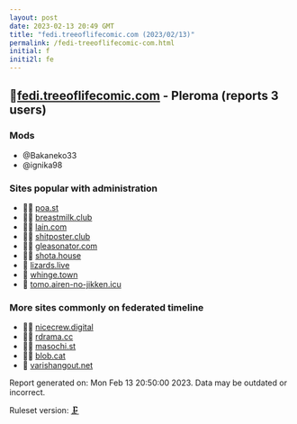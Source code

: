 ```yaml
---
layout: post
date: 2023-02-13 20:49 GMT
title: "fedi.treeoflifecomic.com (2023/02/13)"
permalink: /fedi-treeoflifecomic-com.html
initial: f
initi2l: fe
---
```


## 🦝[fedi.treeoflifecomic.com](https://fedi.treeoflifecomic.com) - Pleroma (reports 3 users)

### Mods
 * @Bakaneko33
 * @ignika98

### Sites popular with administration

* 🦝🧸 [poa.st](/poa-st.html)
* 🦝🧸 [breastmilk.club](/breastmilk-club.html)
* 🦝🧸 [lain.com](/lain-com.html)
* 🦝🧸 [shitposter.club](/shitposter-club.html)
* 🦝🧸 [gleasonator.com](/gleasonator-com.html)
* 🦝🧸 [shota.house](/shota-house.html)
* 🦝 [lizards.live](/lizards-live.html)
* 🦝 [whinge.town](/whinge-town.html)
* 🦝 [tomo.airen-no-jikken.icu](/tomo-airen-no-jikken-icu.html)

### More sites commonly on federated timeline

* 🦝🧸 [nicecrew.digital](/nicecrew-digital.html)
* 🦝🧸 [rdrama.cc](/rdrama-cc.html)
* 🦝🧸 [masochi.st](/masochi-st.html)
* 🦝🧸 [blob.cat](/blob-cat.html)
* 🦝 [varishangout.net](/varishangout-net.html)

Report generated on: Mon Feb 13 20:50:00 2023. Data may be outdated or incorrect.

Ruleset version: [🗜](/version-clamp)
